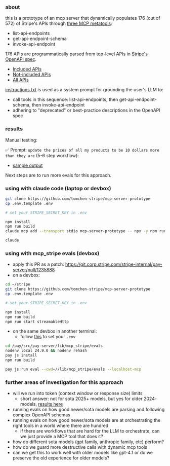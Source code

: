 ### about
this is a prototype of an mcp server that dynamically populates 176 (out of 572) of Stripe's APIs through [three MCP metatools](https://www.stainless.com/blog/lessons-from-openapi-to-mcp-server-conversion#handling-large-apis-dynamically):

- list-api-endpoints
- get-api-endpoint-schema
- invoke-api-endpoint

176 APIs are programmatically parsed from top-level APIs in [Stripe's OpenAPI spec](https://raw.githubusercontent.com/stripe/openapi/refs/heads/master/openapi/spec3.json).

* [Included APIs](https://github.com/tomchen-stripe/mcp-server-response-token-sizes/blob/main/apis/included.csv)
* [Not-included APIs](https://github.com/tomchen-stripe/mcp-server-response-token-sizes/blob/main/apis/not-included.csv)
* [All APIs](https://github.com/tomchen-stripe/mcp-server-response-token-sizes/blob/main/apis/all.csv)

[instructions.txt](instructions.txt) is used as a system prompt for grounding the user's LLM to:

- call tools in this sequence: list-api-endpoints, then get-api-endpoint-schema, then invoke-api-endpoint
- adhering to "deprecated" or best-practice descriptions in the OpenAPI spec

### results

Manual testing:

✅ Prompt: `update the prices of all my products to be 10 dollars more than they are` (5-6 step workflow):
- [sample output](https://gist.github.com/tomchen-stripe/979642e8ff35a0299e7e675b597bfe48)

Next steps are to run more evals for this approach.

### using with claude code (laptop or devbox)

```bash
git clone https://github.com/tomchen-stripe/mcp-server-prototype
cp .env.template .env

# set your STRIPE_SECRET_KEY in .env

npm install
npm run build
claude mcp add --transport stdio mcp-server-prototype -- npx -y npm run start

claude
```

### using with mcp_stripe evals (devbox)

- apply this PR as a patch: https://git.corp.stripe.com/stripe-internal/pay-server/pull/1235888
- on a devbox:
```bash
cd ~/stripe
git clone https://github.com/tomchen-stripe/mcp-server-prototype
cp .env.template .env

# set your STRIPE_SECRET_KEY in .env

npm install
npm run build
npm run start streamableHttp
```

- on the same devbox in another terminal:
   - follow [this](https://trailhead.corp.stripe.com/docs/developer-ai/mcp/evaluating-agent-toolkit-and-mcp#how-to-run-evals) to set your `.env`
```bash
cd /pay/src/pay-server/lib/mcp_stripe/evals
nodenv local 24.9.0 && nodenv rehash
pay js install
npm run build

pay js:run eval --cwd=//lib/mcp_stripe/evals --localhost-mcp
```

### further areas of investigation for this approach

- will we run into token (context window or response size) limits
   - short answer: not for sota 2025+ models, but yes for older 2024- models, [results here](https://github.com/tomchen-stripe/mcp-server-response-token-sizes)
- running evals on how good newer/sota models are parsing and following complex OpenAPI schemas
- running evals on how good newer/sota models are at orchestrating the right tools in a world where there are hundred
   - if there are workflows that are hard for the LLM to orchestrate, can we just provide a MCP tool that does it?
- how do different sota models (gpt family, anthropic family, etc) perform?
- how do we guard more destructive calls with dynamic mcp tools 
- can we get this to work well with older models like gpt-4.1 or do we preserve the old experience for older models?